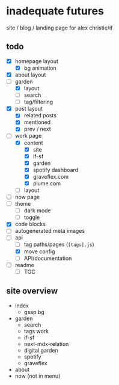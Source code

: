 # inadequate futures

site / blog / landing page for alex christie/if

## todo

- [x] homepage layout
  - [x] bg animation
- [x] about layout
- [ ] garden
  - [x] layout
  - [ ] search
  - [ ] tag/filtering
- [x] post layout
  - [x] related posts
  - [x] mentioned
  - [x] prev / next
- [ ] work page
  - [x] content
    - [x] site
    - [x] if-sf
    - [x] garden
    - [x] spotify dashboard
    - [x] graveflex.com
    - [x] plume.com
  - [ ] layout
- [ ] now page
- [ ] theme
  - [ ] dark mode
  - [ ] toggle
- [x] code blocks
- [ ] autogenerated meta images
- [ ] api
  - [ ] tag paths/pages (`[tags].js`)
  - [x] move config
  - [ ] API/documentation
- [ ] readme
  - [ ] TOC

## site overview

- index
  - gsap bg
- garden
  - search
  - tags
work
  - if-sf
  - next-mdx-relation
  - digital garden
  - spotify
  - graveflex
- about
- now (not in menu)


